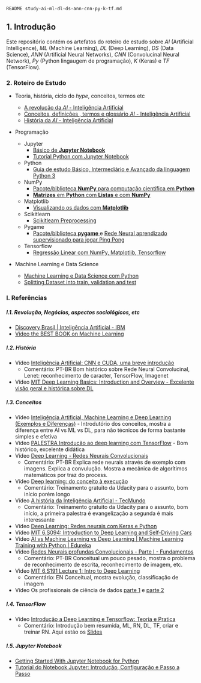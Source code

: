 `README study-ai-ml-dl-ds-ann-cnn-py-k-tf.md`

## 1. Introdução ##

Este repositório contém os artefatos do roteiro de estudo sobre  _AI_ (Artificial Intelligence), _ML_ (Machine Learning), _DL_ (Deep Learning), _DS_ (Data Science), _ANN_ (Artificial Neural Networks), _CNN_ (Convolucinal Neural Network), _Py_ (Python lingaugem de programação), _K_ (Keras) e _TF_ (TensorFlow).


### 2. Roteiro de Estudo

* Teoria, história, ciclo do _hype_, conceitos, termos etc
  * [A revolução da _AI_ - Inteligência Artificial](./md/README_Revolucao_da_AI.md)
  * [Conceitos, definições , termos e glossário _AI_ - Inteligência Artificial](./md/README_Conceitos_AI.md)
  * [História da _AI_ - Inteligência Artificial](./md/README_Historia_da_AI.md)

* Programação
  * Jupyter
    * [Básico de **Jupyter Notebook**](./md/README_JupyterNotebook.md)
    * [Tutorial Python com Jupyter Notebook](./md/README_Python.md)
  * Python
    * [Guia de estudo Básico, Intermediário e Avançado da linguagem Python 3](https://github.com/josemarsilva/study-python#341-b%C3%A1sico-da-linguagem-python)
  * NumPy
    * [Pacote/biblioteca **NumPy** para computação científica em **Python**](./md/README_PythonNumpy.md)
    * [**Matrizes** em **Python** com **Listas** e com **NumPy**](./md/README_PythonMatrizesListas_vs_Numpy.md)
  * Matplotlib
    * [Visualizando os dados com **Matplotlib**](./md/README_PythonMatplotlib.md)
  * Scikitlearn
    * [Scikitlearn Preprocessing](https://scikit-learn.org/stable/modules/preprocessing.html)
  * Pygame
    * [Pacote/biblioteca **pygame** ](./md/README_PythonPygame.md) e [Rede Neural aprendizado supervisionado para jogar Ping Pong](./md/README_PythonPygameRedeNeuralJogoPegaBolinhaLancada.md)
  * Tensorflow
    * [Regressão Linear com NumPy, Matplotlib, Tensorflow](./md/README_PythonRegressaoLinearNumPyMatplotlibTensorFlow.md)

* Machine Learning e Data Science
  * [Machine Learning e Data Science com Python](./md/README_MachineLearningDataSciencePython.md)
  * [Splitting Dataset into train, validation and test](./md/README_MachineLearningDataSciencePython.md)


### I. Referências

##### I.1. Revolução, Negócios, aspectos sociológicos, etc

* [Discovery Brasil | Inteligência Artificial - IBM](https://www.youtube.com/watch?v=W95YlM5-iPk)
* [Vídeo the BEST BOOK on Machine Learning](https://www.youtube.com/watch?v=1RiFIYwuwHM&list=PLORrDfZD1hkE-STpneL0hV3_m2tjv0qAq)


##### I.2. História

* Vídeo [Inteligência Artificial: CNN e CUDA, uma breve introdução](https://www.youtube.com/watch?v=j8E_i6-qtbA&index=14&list=PLORrDfZD1hkE-STpneL0hV3_m2tjv0qAq)
  * Comentário: PT-BR Bom histórico sobre Rede Neural Convolucinal, Lenet: reconhecimento de caracter, TensorFlow, Imagenet
* Vídeo [MIT Deep Learning Basics: Introduction and Overview - Excelente visão geral e histórica sobre DL](https://www.youtube.com/watch?v=O5xeyoRL95U&t=436s)

##### I.3. Conceitos

* Vídeo [Inteligência Artificial, Machine Learning e Deep Learning (Exemplos e Diferenças)](https://www.youtube.com/watch?v=5UYpSE3dQSQ&list=PLORrDfZD1hkE-STpneL0hV3_m2tjv0qAq) - Introdutório dos conceitos, mostra a diferença entre AI vs ML vs DL, para não técnicos de forma bastante simples e efetiva
* Vídeo [PALESTRA Introdução ao deep learning com TensorFlow](https://www.youtube.com/watch?v=OIyR-_EpG48&list=PLORrDfZD1hkE-STpneL0hV3_m2tjv0qAq) - Bom histórico, excelente didática
* Vídeo [Deep Learning - Redes Neurais Convolucionais](https://www.youtube.com/watch?v=DXnyuUZcAAI&index=10&list=PLORrDfZD1hkE-STpneL0hV3_m2tjv0qAq)
  * Comentário: PT-BR Explica rede neurais através de exemplo com imagens. Explica a convulução. Mostra a mecânica de algorítimos matemáticos por traz do process.
* Vídeo [Deep learning: do conceito à execução](https://www.youtube.com/watch?v=KIvB5LFbA0w)
  * Comentário: Treinamento gratuito da Udacity para o assunto, bom início porém longo
* Vídeo [A história da Inteligência Artificial - TecMundo](https://www.youtube.com/watch?v=Lhu8bdmkMCM)
  * Comentário: Treinamento gratuito da Udacity para o assunto, bom início, a primeira palestra é evangelização a segunda é mais interessante
* Vídeo [Deep Learning: Redes neurais com Keras e Python](https://www.youtube.com/watch?v=dQPJZa_-FcU)
* Vídeo [MIT 6.S094: Introduction to Deep Learning and Self-Driving Cars](https://www.youtube.com/watch?v=1L0TKZQcUtA&list=PLORrDfZD1hkE-STpneL0hV3_m2tjv0qAq&t=4810s)
* Vídeo [AI vs Machine Learning vs Deep Learning | Machine Learning Training with Python | Edureka](https://www.youtube.com/watch?v=WSbgixdC9g8&t=352s&list=PLORrDfZD1hkE-STpneL0hV3_m2tjv0qAq)
* Vídeo [Redes Neurais profundas Convolucionais - Parte I - Fundamentos](https://www.youtube.com/watch?v=n4rmrZg1_58&index=11&list=PLORrDfZD1hkE-STpneL0hV3_m2tjv0qAq)
  * Comentário: PT-BR Conceitual um pouco pesado, mostra o problema de reconhecimento de escrita, reconhecimento de imagem, etc.
* Vìdeo [MIT 6.S191 Lecture 1: Intro to Deep Learning](https://www.youtube.com/watch?v=IgSuFYamZas&list=PLORrDfZD1hkE-STpneL0hV3_m2tjv0qAq)
  * Comentário: EN Conceitual, mostra evolução, classificação de imagem
* Vídeo Os profissionais de ciência de dados [parte 1](https://www.youtube.com/watch?v=A0YytJTmiE0) e [parte 2](https://www.youtube.com/watch?v=WnAnkFXFV3g)
  

##### I.4. TensorFlow

* Vídeo [Introdução a Deep Learning e Tensorflow: Teoria e Pratica](https://www.youtube.com/watch?v=mAIRkkItPSc&index=17)
  * Comentário: Introdução bem resumida, ML, RN, DL, TF, criar e treinar RN. Aqui estáo os [Slides](https://github.com/GuiUzeda/Webinar-Tensorflow/blob/master/Webinar%20Tensorflow.pdf)
  
##### I.5. Jupyter Notebook

* [Getting Started With Jupyter Notebook for Python](https://www.youtube.com/watch?v=CwFq3YDU6_Y)
* [Tutorial do Notebook Jupyter: Introdução, Configuração e Passo a Passo](https://www.youtube.com/watch?v=HW29067qVWk&t=72s)
